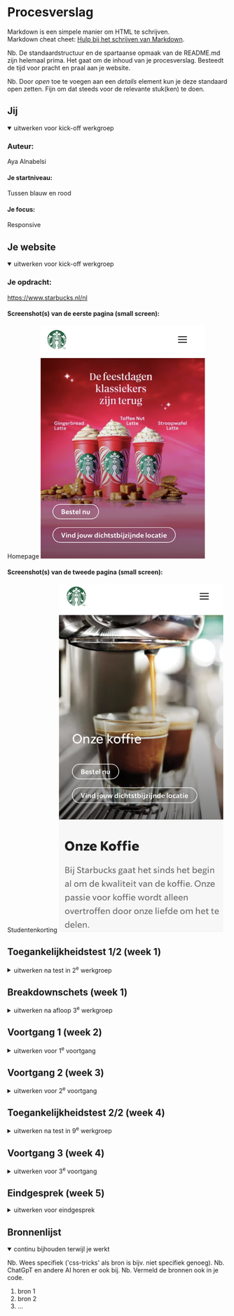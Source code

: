 # Procesverslag
Markdown is een simpele manier om HTML te schrijven.  
Markdown cheat cheet: [Hulp bij het schrijven van Markdown](https://github.com/adam-p/markdown-here/wiki/Markdown-Cheatsheet).

Nb. De standaardstructuur en de spartaanse opmaak van de README.md zijn helemaal prima. Het gaat om de inhoud van je procesverslag. Besteedt de tijd voor pracht en praal aan je website.

Nb. Door *open* toe te voegen aan een *details* element kun je deze standaard open zetten. Fijn om dat steeds voor de relevante stuk(ken) te doen.





## Jij

<details open>
  <summary>uitwerken voor kick-off werkgroep</summary>

  ### Auteur:
  Aya Alnabelsi 

  #### Je startniveau:
 Tussen blauw en rood

  #### Je focus:
  Responsive 
 
</details>





## Je website

<details open>
  <summary>uitwerken voor kick-off werkgroep</summary>

  ### Je opdracht:
  https://www.starbucks.nl/nl 

  #### Screenshot(s) van de eerste pagina (small screen): 
  Homepage
  <img src="readme-images/homepage.png" width="375px" alt="Homepage met bestel knop en vind jouw dichtbijzijnde locaties, bestelknop ">

  #### Screenshot(s) van de tweede pagina (small screen):
  Studentenkorting 
  <img src="readme-images/Ourcoffe.png" width="375px" alt="img, h1, h2 en p, soorten koffie ">
 
</details>



## Toegankelijkheidstest 1/2 (week 1)

<details>
  <summary>uitwerken na test in 2<sup>e</sup> werkgroep</summary>

  ### Bevindingen
  Lijst met je bevindingen die in de test naar voren kwamen:

  Toegankelijkheid is een complexe en een belangrijke onderwerp binnen de design wereld, het is belangrijk om rekening te houden met alle doelgroepen inclusief mensen met dieverse beperkingen, zodat digitale content voor iedereen bruikbaar zijn. Een belangrijke aspect hiervan is de screenreader die slechtziende en blinden toegang biederen tot digitale content. Het werken met de screenreader was uitdagend, vooral omdat ik nog nooit erder met deze functionaliteit had gewerkt. Na veel uitproberen en onderzoeken is het mij gelukt om de verschillende highlights te bereiken via de knoppen command+option+control+ lin/re knop, Daarnaast heb ik geleerd hoe ik elementen in de rotor kan selecteren en hoe ik door de verschillende onderdelen kan navigeren.  

WCAG checklist
  <img src="readme-images/WCAG1.png" width="375px" alt=" content,global code ">
  <img src="readme-images/WCAG2.png" width="375px" alt=" keyboard, mobiel and touch ">
  <img src="readme-images/WCAG3.png" width="375px" alt=" headings, lists, images ">
  <img src="readme-images/WCAG4.png" width="375px" alt=" media, controls ">
  <img src="readme-images/WCAG5.png" width="375px" alt=" appearance, animation, color ">





</details>



## Breakdownschets (week 1)

<details>
  <summary>uitwerken na afloop 3<sup>e</sup> werkgroep</summary>

  ### de hele pagina: 
  <img src="readme-images/scherm1.png" width="375px" alt="breakdown van de hele pagina">

  ### dynamisch deel (bijv menu): 
  <img src="readme-images/scherm2.png" width="375px" alt="breakdown van een dynamisch deel">

  ### wellicht nog een dynamisch deel (bijv filter): 
  <img src="readme-images/scherm2.2.png" width="375px" alt="breakdown van nog een dynamisch deel">
</details>





## Voortgang 1 (week 2)

<details>
  <summary>uitwerken voor 1<sup>e</sup> voortgang</summary>

  ### Stand van zaken
  hier dit ging goed & dit was lastig (neem ook screenshots op van delen van je website en code)


  ### Agenda voor meeting
  samen met je groepje opstellen

  | student 1  Aya |student 2 Patoune   |student3 Nasima 
  | Homepage Html  |Homepage starbucks  Html bespreken 
  | bespreken             



  ### Verslag van meeting
  hier na afloop snel de uitkomsten van de meeting vastleggen
  Ontvangen feedback:
  
  1- Kijken hoe ik mijn header navigatie ga fixen 
  2- Kijken hoe ik een mobile menu en desktop menu ga maken. 
  3- lijst maken voor de linkjes naar andere pagina's
  4- List items in de details niet vergeten te sluiten 
  5- Voor google maps blokje i-frame google maps gebruiken 
  6- voor icoontjes betern svg's gebruiken 

</details>





## Voortgang 2 (week 3)

<details>
  <summary>uitwerken voor 2<sup>e</sup> voortgang</summary>

  ### Stand van zaken
  hier dit ging goed & dit was lastig (neem ook screenshots op van delen van je website en code)

  <img src="readme-images/grid-home.png"  alt=" Homepage img ">
  <img src="readme-images/footer.png"  alt=" footer img ">

  Wat ik nog lastig vind is het fixen van de images en de groene background color en hoe ik dat helemaal onder elkaar ga krijgen.
  Verder wil ik nog uitproberen hoe ik de pijltjes aan de re kant kan zetten met behulp van grid.

 


  ### Agenda voor meeting
  samen met je groepje opstellen

  | student 1 Aya  
  Ik wil uitleg over
  hoe ik grid het beste
  kan toepassen voor de
  verschillende achter-
  gronden


  ### Verslag van meeting
  hier na afloop snel de uitkomsten van de meeting vastleggen

  - Code goed ordenen, uiteindelijk heb ik maar 3 stylescheet nodig in css
  

</details>





## Toegankelijkheidstest 2/2 (week 4)

<details>
  <summary>uitwerken na test in 9<sup>e</sup> werkgroep</summary>

  ### Bevindingen
  Lijst met je bevindingen die in de test naar voren kwamen (geef ook aan wat er verbeterd is):

</details>





## Voortgang 3 (week 4)

<details>
  <summary>uitwerken voor 3<sup>e</sup> voortgang</summary>

  ### Stand van zaken
  hier dit ging goed & dit was lastig (neem ook screenshots op van delen van je website en code)


  ### Agenda voor meeting
  samen met je groepje opstellen

  | student 1      | student 2          | student 3    | student 4        |
  | ---            | ---                | ---          | ---              |
  | dit bespreken  | en dit             | en ik dit    | en dan ik dat    |
  | en dat ook nog | dit als er tijd is | nog een punt | dit wil ik zeker |
  | ...            | ...                | ...          | ...              |


  ### Verslag van meeting
  hier na afloop snel de uitkomsten van de meeting vastleggen

  - punt 1
  - punt 2
  - nog een punt
  - ...

</details>





## Eindgesprek (week 5)

<details>
  <summary>uitwerken voor eindgesprek</summary>

  ### Je uitkomst - karakteristiek screenshots:
  <img src="readme-images/dummy-plaatje.jpg" width="375px" alt="uitomst opdracht 1">


  ### Dit ging goed/Heb ik geleerd: 
  Korte omschrijving met plaatjes

  <img src="readme-images/dummy-plaatje.jpg" width="375px" alt="top">


  ### Dit was lastig/Is niet gelukt:
  Korte omschrijving met plaatjes

  <img src="readme-images/dummy-plaatje.jpg" width="375px" alt="bummer">
</details>





## Bronnenlijst

<details open>
  <summary>continu bijhouden terwijl je werkt</summary>

  Nb. Wees specifiek ('css-tricks' als bron is bijv. niet specifiek genoeg). 
  Nb. ChatGpT en andere AI horen er ook bij.
  Nb. Vermeld de bronnen ook in je code.

  1. bron 1
  2. bron 2
  3. ...

</details>